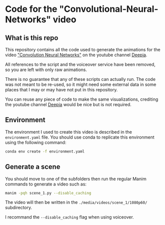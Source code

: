 # Code for the "Convolutional-Neural-Networks" video 

## What is this repo

This repository contains all the code used to generate the animations for the video ["Convolution Neural Networks"](https://www.youtube.com/watch?v=8NbXFoVk1mo) on the youtube channel [Deepia](https://www.youtube.com/@Deepia-ls2fo).

All references to the script and the voiceover service have been removed, so you are left with only raw animations.

There is no guarantee that any of these scripts can actually run. The code was not meant to be re-used, so it might need some external data in some places that I may or may have not put in this repository.

You can reuse any piece of code to make the same visualizations, crediting the youtube channel [Deepia](https://www.youtube.com/@Deepia-ls2fo) would be nice but is not required.

## Environment

The environment I used to create this video is described in the ``environment.yaml`` file.
You should use conda to replicate this environment using the following command:

```bash
conda env create -f environment.yaml
```

## Generate a scene

You should move to one of the subfolders then run the regular Manim commands to generate a video such as:

```bash
manim -pqh scene_1.py --disable_caching
```

The video will then be written in the ``./media/videos/scene_1/1080p60/`` subdirectory.

I recommand the ``--disable_caching`` flag when using voiceover.
